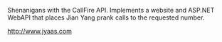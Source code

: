 Shenanigans with the CallFire API.  Implements a website and ASP.NET WebAPI that places Jian Yang prank calls to the requested number.

http://www.jyaas.com

